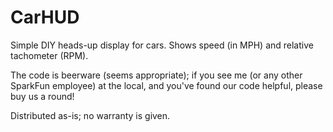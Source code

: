 # CarHUD

Simple DIY heads-up display for cars. Shows speed (in MPH) and relative tachometer (RPM).

The code is beerware (seems appropriate); if you see me (or any other SparkFun employee) at the local, and you've found our code helpful, please buy us a round!

Distributed as-is; no warranty is given.
